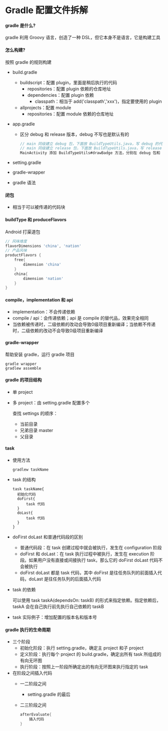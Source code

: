 # Gradle 配置文件拆解

#### gradle 是什么?

gradle 利用 Groovy 语言，创造了一种 DSL，但它本身不是语言，它是构建工具

#### 怎么构建?

按照 gradle 的规则构建

- build.gradle

  - buildscript：配置 plugin，里面是稍后执行的代码
    - repositories：配置 plugin 依赖的仓库地址
    - dependencies：配置 plugin 依赖
      - classpath：相当于 add('classpath','xxx')，指定要使用的 plugin
  - allprojects：配置 module
    - repositories：配置 module 依赖的仓库地址

- app.gradle

  - 区分 debug 和 release 版本，debug 不写也是默认有的

    ```java
    // main 同级建立 debug 包，下面放 BuildTypeUtils.java，写 debug 的代码
    // main 同级建立 release 包，下面放 BuildTypeUtils.java，写 release 的代码
    MainActivity 添加 BuildTypeUtils#drawBadge 方法，分别在 debug 包和 release 包下有不同的实现
    ```

- setting.gradle

- gradle-wrapper

- gradle 语法 

#### 闭包

- 相当于可以被传递的代码块

#### buildType 和 produceFlavors

Android 打渠道包

```groovy
// 风味维度
flavorDimensions 'china', 'nation'
// 产品风味
productFlavors {
	free{
		dimension 'china'
	}
	china{
		dimension 'nation'
	}
}
```

#### compile，implementation 和 api

- implementation：不会传递依赖
- compile / api：会传递依赖；api 是 compile 的替代品，效果完全相同
- 当依赖被传递时，二级依赖的改动会导致0级项目重新编译；当依赖不传递时，二级依赖的改动不会导致0级项目重新编译

#### gradle-wrapper

帮助安装 gradle，运行 gradle 项目

```
gradle wrapper
gradlew assemble
```

#### gradle 的项目结构

- 单 project

- 多 project：由 setting.gradle 配置多个

  查找 settings 的顺序：

  - 当前目录
  - 兄弟目录 master
  - 父目录

#### task

- 使用方法

  ```
  gradlew taskName
  ```

- task 的结构

  ```
  task taskName{
  	初始化代码
  	doFirst{
  		task 代码
  	}
  	doLast{
  		task 代码
  	}
  }
  ```

- doFirst doLast 和普通代码段的区别

  - 普通代码段：在 task 创建过程中就会被执行，发生在 configuration 阶段
  - doFirst 和 doLast：在 task 执行过程中被执行，发生在 execution 阶段。如果用户没有直接或间接执行 task，那么它的 doFirst doLast 代码不会被执行
  - doFirst doLast 都是 task 代码，其中 doFirst 是往任务队列的前面插入代码，doLast 是往任务队列的后面插入代码

- task 的依赖

  可以使用 task taskA(dependsOn: taskB) 的形式来指定依赖。指定依赖后，taskA 会在自己执行前先执行自己依赖的 taskB
  
- task 实际例子：增加配置的版本名和版本号

#### gradle 执行的生命周期

- 三个阶段
  - 初始化阶段：执行 setting.gradle，确定主 project 和子 project
  - 定义阶段：执行每个 project 的 build.gradle，确定出所有 task 所组成的有向无环图
  - 执行阶段：按照上一阶段所确定出的有向无环图来执行指定的 task
- 在阶段之间插入代码
  - 一二阶段之间
    
    - setting.gradle 的最后
    
  - 二三阶段之间

    ```groovy
    afterEvaluate{
    	插入代码
    }
    ```

